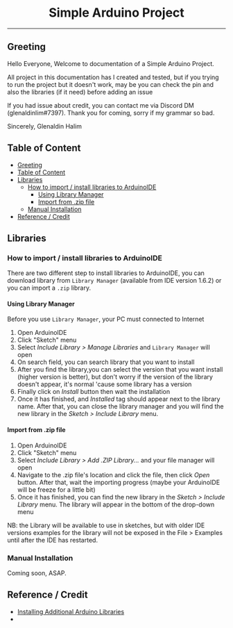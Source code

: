 <h1><center>Simple Arduino Project</center></h1>
<hr/>

## Greeting
Hello Everyone,
Welcome to documentation of a Simple Arduino Project.

All project in this documentation has I created and tested, but if you trying to run the project but it doesn't work, may be you can check the pin and also the libraries (if it need) before adding an issue

If you had issue about credit, you can contact me via Discord DM (glenaldinlim#7397).
Thank you for coming, sorry if my grammar so bad.

Sincerely,
Glenaldin Halim

## Table of Content
- [Greeting](#greeting)
- [Table of Content](#table-of-content)
- [Libraries](#libraries)
  - [How to import / install libraries to ArduinoIDE](#how-to-import--install-libraries-to-arduinoide)
    - [Using Library Manager](#using-library-manager)
    - [Import from .zip file](#import-from-zip-file)
  - [Manual Installation](#manual-installation)
- [Reference / Credit](#reference--credit)

## Libraries

### How to import / install libraries to ArduinoIDE
There are two different step to install libraries to ArduinoIDE, you can download library from `Library Manager` (available from IDE version 1.6.2) or you can import a `.zip` library. 

#### Using Library Manager
Before you use `Library Manager`, your PC must connected to Internet
1. Open ArduinoIDE 
2. Click "Sketch" menu
3. Select *Include Library > Manage Libraries* and `Library Manager` will open
4. On search field, you can search library that you want to install
5. After you find the library,you can select the version that you want install (higher version is better), but don't worry if the version of the library doesn't appear, it's normal 'cause some library has a version
6. Finally click on *Install* button then wait the installation
7. Once it has finished, and *Installed* tag should appear next to the library name. After that, you can close the library manager and you will find the new library in the *Sketch > Include Library* menu.

#### Import from .zip file
1. Open ArduinoIDE 
2. Click "Sketch" menu
3. Select *Include Library > Add .ZIP Library...* and your file manager will open
4. Navigate to the .zip file's location and click the file, then click *Open* button. After that, wait the importing progress (maybe your ArduinoIDE will be freeze for a little bit)
5. Once it has finished, you can find the new library in the *Sketch > Include Library* menu. The library will appear in the bottom of the drop-down menu

NB: the Library will be available to use in sketches, but with older IDE versions examples for the library will not be exposed in the File > Examples until after the IDE has restarted.

### Manual Installation
Coming soon, ASAP. 

## Reference / Credit
- [Installing Additional Arduino Libraries](https://www.arduino.cc/en/guide/libraries)
- 